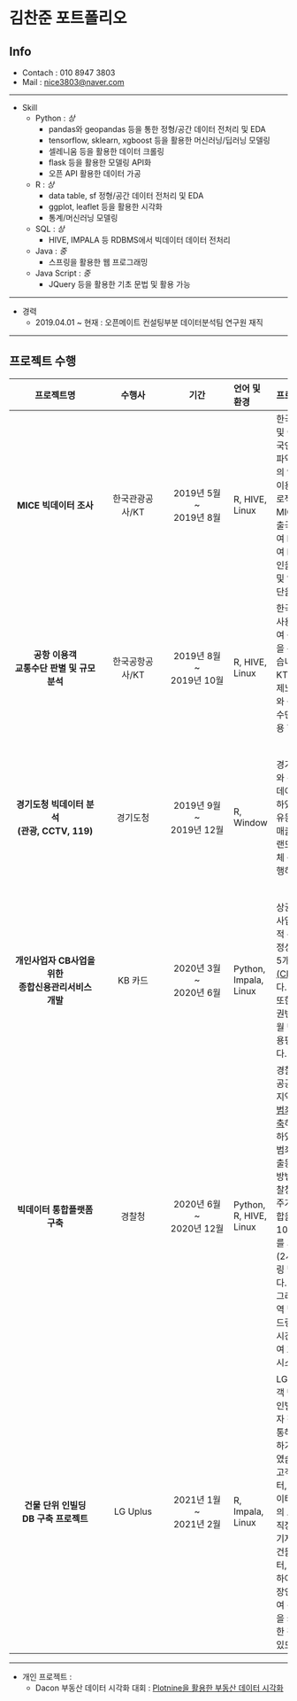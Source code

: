 # **김찬준 포트폴리오**

## **Info**
- Contach : 010 8947 3803
- Mail : nice3803@naver.com

--- 
* Skill
    - Python : *상*
        * pandas와 geopandas 등을 통한 정형/공간 데이터 전처리 및 EDA
        * tensorflow, sklearn, xgboost 등을 활용한 머신러닝/딥러닝 모델링
        * 셀레니움 등을 활용한 데이터 크롤링
        * flask 등을 활용한 모델링 API화
        * 오픈 API 활용한 데이터 가공
    - R : *상*
        * data table, sf 정형/공간 데이터 전처리 및 EDA
        * ggplot, leaflet 등을 활용한 시각화
        * 통계/머신러닝 모델링
    - SQL : *상*
        * HIVE, IMPALA 등 RDBMS에서 빅데이터 데이터 전처리
    - Java : *중*
        * 스프링을 활용한 웹 프로그래밍
    - Java Script : *중*
        * JQuery 등을 활용한 기초 문법 및 활용 가능

---
* 경력
    - 2019.04.01 ~ 현재 : 오픈메이트 컨설팅부분 데이터분석팀 연구원 재직
---

## **프로젝트 수행**
|<div style = "width:150px">프로젝트명</div>|<div style = "width:100px">수행사</div>|<div style = "width:100px">기간</div>|<div style = "width:50px">언어 및 환경</div>|<div style = "width:200px">프로젝트 개요</div>|<div style = "width:200px">담당 업무</div>|<div style = "width:200px">성과</div>|
|:---:|:---:|:---:|:---|:---|:---|:---|
|**MICE 빅데이터 조사**|한국관광공사/KT|2019년 5월 ~<br> 2019년 8월|R, HIVE, Linux|한국관광공사는 국내 컨벤션 및 이벤트를 개최/참석하는 외국인의 입/출국 및 관광 패턴을 파악하여 센터와 관광지/공항의 연계 서비스를 MICE센터 이용 만족도를 높이기 위한 프로젝트를 진행하였습니다. <br>MICE센터 이용 외국인의 입출국 및 관광 패턴을 찾기 위하여 KT 통신 데이터를 이용하여 MICE 센터에 체류한 외국인을 분류하고 이에 대한 관광 및 입출국 패턴과 사용 교통수단을 판별하였습니다.|KT 통신 로그 데이터를 정제하여 MICE 센터 내 체류 외국인에 대한 속도 및 체류 시간을 통한 관광 패턴과 교통수단 판별|KT 통신 로그 데이터를 전처리하여 용량을 줄여 빠르게 처리 속도 개선 및 시스템 계산량 축소 MICE 센터를 이용한 외국인 중 개최자와 참석자를 구분하기 위한 통계적 분석 및 분류 모델링 시도
|**공항 이용객 <br>교통수단 판별 및 규모 분석**|한국공항공사/KT|2019년 8월 ~<br> 2019년 10월|R, HIVE, Linux|한국공항공사는 국내 공항을 사용의 편의성을 높이기 위하여 공항별 노선 및 서비스 개선을 위한 프로젝트를 진행하였습니다. <br>KT 통신 데이터에서 국내/국제노선을 이용한 내/외국인 수와 공항 도착 전/후 사용 교통 수단을 판별하고 국내 노선 이용 현황을 파악하였습니다.|통신 로그 데이터 전처리를 통하여 고객의 <u>체류시간 및 이동 속도를 구하여 국내 입/출국 공항 및 공항 이용 전/후 사용 교통수단 판별</u> 한국 공항 공사의 통계 자료와 KT 데이터 비교 검증|KT 통신 로그 데이터를 전처리하여 처리 속도 개선 및 시스템 계산량 축소|
|**경기도청 빅데이터 분석<br>(관광, CCTV, 119)**|경기도청|2019년 9월 ~<br> 2019년 12월|R, Window|경기도청은 외부 관광객 유치와 경기도민의 안전을 위한 빅데이터 분석 프로젝트를 진행하였습니다. 관광 부분은 SKT 유동인구 데이터와 신한카드 매출 데이터를 통하여 경기 그랜드투어 관광지 50개와 지자체 축제 대한 프로파일링을 진행하였습니다.|관광지 및 축제 지역의 SKT 유동인구 데이터와 신한카드 매출액 데이터를 프로파일링한 내용을 ggplot, leaflet을 사용한 시각화 자료를 officeR을 통한 보고서 자동화 <br>그랜드투어 영역에 대한 SKT OD 데이터를 활용하여 네트워크 알고리즘과 TMAP API를 활용하여 관광 코스를 생성하고 leafelt을 활용하여 서비스 화면을 구성|커뮤니티 탐지 알고리즘과 이동 시간 및 거리를 고려한 관광지 코스 생성. 경기도 성별 맞춤 코스를 <u>leaflet을 활용하여 서비스 화면</u>을 구성<br> 각 지자체 축제 별 보고서를 officeR을 활용한 자동화를 통해 업무 효율성을 높이고 정형화된 보고서를 작성|
|**개인사업자 CB사업을 위한 <br>종합신용관리서비스 개발**|KB 카드|2020년 3월 ~<br> 2020년 6월|Python, Impala, Linux|상권영역 재정의를 통한 개인사업자 대출 평가 항목에 공간적 특성을 부여하여 성장성-안정성-영업력-구매력-집객력 5개 영역에서의 <u>신용평가 항목(CPS)기획 및 개발</u>하였습니다. <br>또한, 젠트리피케이션 관련 상권변동지수 설계 및 부여, 6개월 단기 매출예측의 결과를 신용평가 항목에 포함시켰습니다.|개인 사업자 대출 평가를 위한 CPS 목록 개발 및 정의와 KB 매출액 데이터를 SQL 및 파이썬으로 정제하여 <u>상권 및 점포별 CPS 리스트업 자동화</u>|개인 사업자의 안전한 대출을 위한 지표를 **파이썬 병렬 처리를 통한 시스템 구축**|
|**빅데이터 통합플랫폼 구축**|경찰청|2020년 6월 ~<br> 2020년 12월|Python, R, HIVE, Linux|경찰청 범죄 및 교통 데이터와 공공 데이터를 사용하여 위험지역에 대한 <u>효과적인 사고 및 범죄 예방과 출동 시스템을 구축</u>하기 위한 프로젝트를 진행하였습니다. <br>범죄의 사전 예방과 즉각적일 출동 시스템을 구축하기 위해 방법 시설물과 유흥시설 등 경찰청이 가진 빅데이터와 날씨, 주거 인구 등 공공 데이터의 융합을 통하여 전국을 100m x 100m 단위로 나눈 격자 단위를 기반으로 범죄유형별 시간(2시간)단위로 예측하는 모델링 및 시스템을 구축하였습니다.<br> 그리고 교통 사고 발생 위험지역 및 정체 구간은 전국 표준노드링크를 기반으로 일, 시간(1시간)단위로 데이터를 생성하여 효과적인 교통 정리를 위한 시스템을 구축하였습니다.|범죄 위험 지역을 예측하기 위하여 경찰청의 범죄, 유흥시설, 방범시설물 데이터와 날씨, 주거인구 등 공공 데이터를 100m x 100m 단위 격자에 속성을 부여하여 범죄 유형 별 2시간 단위 범죄 위험도를 <u>LSTM, 부스팅 모델 활용한 예측 서비스</u> 제공|날씨를 반영한 <u>100m x 100m 단위 격자의 범죄 위험도를 2시간 단위로 예측</u>하여 범죄 예방을 위한 순찰 노선과 신속한 출동 대기를 할 수 있도록 지원|
|**건물 단위 인빌딩 <br>DB 구축 프로젝트**|LG Uplus|2021년 1월 ~<br> 2021년 2월|R, Impala, Linux|LG UPLUS는 통신 품질과 고객 만족 향상을 위한 객관적인 인빌딩 셀 투자 기준을 세우고자 직장인 - 직장 건물 매칭을 통해 건물 별 통화 품질 측정을 하기 위한 프로젝트를 진행하였습니다. <br>고객 정보 데이터, 측위 데이터, 유동인구 데이터, 건물 데이터를 활용하여 LG 유플러스의 고객 중 직장인을 선별하고 직장 건물을 매칭하여 1차적인 기저 직장인 고객과 기저 직장 건물 DB를 구축 후 통화데이터, Wifi 접속로그 데이터를 통하여 직장 동료를 추정하여 직장인 – 직장건물 DB를 구축하여 건물 내 발생하는 통신 불량을 카운트하여 투자 건물에 대한 객관적인 지표를 생성할 수 있도록 하였습니다.|유동인구 데이터를 활용하여 직장인 구분 로직을 세우고, 통화, Wifi 데이터를 활용하여 기저 직장인에서 파생된 직장 동료를 유동인구 데이터와의 비교를 통하여 직장 동료/가족 구분에 대한 로직 구성|LG 유플러스의 고객 만족도 향상과 객관적인 투자 기준이 되는 데이터 베이스를 구축.  Wifi, 통화 데이터와 주/야간 체류지 비교를 통하여 동료 구분 판단


---
* 개인 프로젝트 :
    - Dacon 부동산 데이터 시각화 대회 : [Plotnine을 활용한 부동산 데이터 시각화](https://dacon.io/competitions/official/235724/codeshare/2644?page=1&dtype=recent)